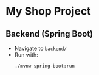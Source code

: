 # My Shop Project

## Backend (Spring Boot)
- Navigate to `backend/`
- Run with:
  ```bash
  ./mvnw spring-boot:run

